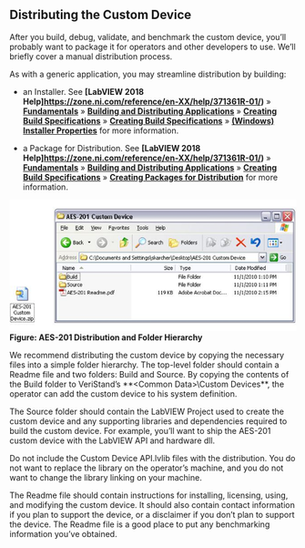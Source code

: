 ## Distributing the Custom Device

After you build, debug, validate, and benchmark the custom device, you’ll probably want to package it for operators and other developers to use. We’ll briefly cover a manual distribution process.

As with a generic application, you may streamline distribution by building:

- an Installer. See **[LabVIEW 2018 Help]https://zone.ni.com/reference/en-XX/help/371361R-01/)** » **[Fundamentals](https://zone.ni.com/reference/en-XX/help/371361R-01/TOC5.htm)** » **[Building and Distributing Applications](https://zone.ni.com/reference/en-XX/help/371361R-01/TOC24.htm)** » **[Creating Build Specifications](https://zone.ni.com/reference/en-XX/help/371361R-01/TOC26.htm)** » **[Creating Build Specifications](https://zone.ni.com/reference/en-XX/help/371361R-01/lvconcepts/creating_build_specs/)** » **[(Windows) Installer Properties](https://zone.ni.com/reference/en-XX/help/371361R-01/lvdialog/installer_tab_windows/)** for more information.

- a Package for Distribution. See **[LabVIEW 2018 Help]https://zone.ni.com/reference/en-XX/help/371361R-01/)** » **[Fundamentals](https://zone.ni.com/reference/en-XX/help/371361R-01/TOC5.htm)** » **[Building and Distributing Applications](https://zone.ni.com/reference/en-XX/help/371361R-01/TOC24.htm)** » **[Creating Build Specifications](https://zone.ni.com/reference/en-XX/help/371361R-01/TOC26.htm)** » **[Creating Packages for Distribution](https://zone.ni.com/reference/en-XX/help/371361R-01/lvhowto/creating_packages/)** for more information.


![](images/AES-201_Distribution_and_Folder_Hierarchy.JPG)<br />
**Figure: AES-201 Distribution and Folder Hierarchy**

We recommend distributing the custom device by copying the necessary files into a simple folder hierarchy. The top-level folder should contain a Readme file and two folders: Build and Source. By copying the contents of the Build folder to VeriStand’s **&lt;Common Data&gt;\Custom Devices\**, the operator can add the custom device to his system definition.

The Source folder should contain the LabVIEW Project used to create the custom device and any supporting libraries and dependencies required to build the custom device. For example, you’ll want to ship the AES-201 custom device with the LabVIEW API and hardware dll.

Do not include the Custom Device API.lvlib files with the distribution. You do not want to replace the library on the operator’s machine, and you do not want to change the library linking on your machine.

The Readme file should contain instructions for installing, licensing, using, and modifying the custom device. It should also contain contact information if you plan to support the device, or a disclaimer if you don’t plan to support the device. The Readme file is a good place to put any benchmarking information you’ve obtained.
